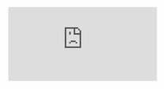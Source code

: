 ![Описание](https://github.com/rse0003/Karpukhin_gasoanalizator/blob/main/%D0%9E%D0%BF%D0%B8%D1%81%D0%B0%D0%BD%D0%B8%D0%B5.md)
